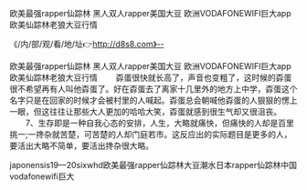 欧美最强rapper仙踪林
黑人双人rapper美国大豆
欧洲VODAFONEWIFI巨大app
欧美仙踪林老狼大豆行情


《/内/部/观/看/地/址👉http://d8s8.com》--

欧美最强rapper仙踪林
黑人双人rapper美国大豆
欧洲VODAFONEWIFI巨大app
欧美仙踪林老狼大豆行情
　　孬蛋很快就长高了，声音也变粗了，这时候的孬蛋很不希望再有人叫他孬蛋了。好在孬蛋去了离家十几里外的地方上中学，孬蛋这个名字只是在回家的时候才会被村里的人喊起。孬蛋总会朝喊他孬蛋的人狠狠的愣上一眼，但这往往让那些大人更加的哈哈大笑，孬蛋就感到很生气却又很沮丧。
　　7、生存即是一种自我心态的安排，人生，大略就痛快，但痛快的人却是百里挑一;一搀杂就苦楚，可苦楚的人却门庭若市。这反应出的实际题目是更多的人，要活出大略不简单，要活出搀杂很大略。





japonensis19—20sixwhd欧美最强rapper仙踪林大豆潮水日本rapper仙踪林中国vodafonewifi巨大
